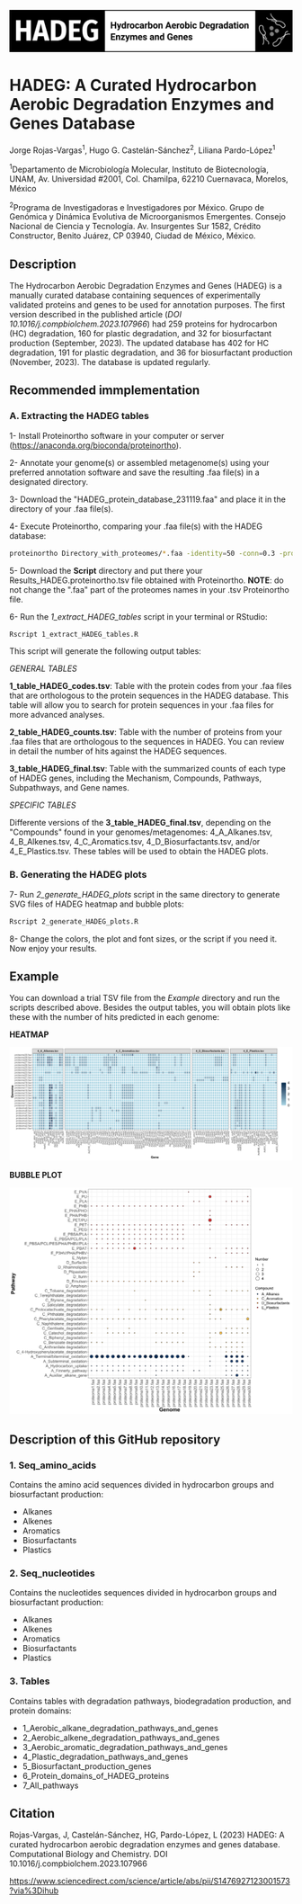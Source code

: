 ![HADEG](./logo_HADEG.png) 

# HADEG: A Curated Hydrocarbon Aerobic Degradation Enzymes and Genes Database

Jorge Rojas-Vargas<sup>1</sup>, Hugo G. Castelán-Sánchez<sup>2</sup>, Liliana Pardo-López<sup>1</sup>

<sup>1</sup>Departamento de Microbiología Molecular, Instituto de Biotecnología, UNAM, Av. Universidad #2001, Col. Chamilpa, 62210 Cuernavaca, Morelos, México

<sup>2</sup>Programa de Investigadoras e Investigadores por México. Grupo de Genómica y Dinámica Evolutiva de Microorganismos Emergentes. Consejo Nacional de Ciencia y Tecnología. Av. Insurgentes Sur 1582, Crédito Constructor, Benito Juárez, CP 03940, Ciudad de México, México.

## Description

The Hydrocarbon Aerobic Degradation Enzymes and Genes (HADEG) is a manually curated database containing sequences of experimentally validated proteins and genes to be used for annotation purposes. The first version described in the published article (*DOI 10.1016/j.compbiolchem.2023.107966*) had 259 proteins for hydrocarbon (HC) degradation, 160 for plastic degradation, and 32 for biosurfactant production (September, 2023). The updated database has 402 for HC degradation, 191 for plastic degradation, and 36 for biosurfactant production (November, 2023). The database is updated regularly.

## Recommended immplementation


### A. Extracting the HADEG tables

1- Install Proteinortho software in your computer or server (https://anaconda.org/bioconda/proteinortho).

2- Annotate your genome(s) or assembled metagenome(s) using your preferred annotation software and save the resulting .faa file(s) in a designated directory.

3- Download the "HADEG_protein_database_231119.faa" and place it in the directory of your .faa file(s).

4- Execute Proteinortho, comparing your .faa file(s) with the HADEG database: 
```sh
proteinortho Directory_with_proteomes/*.faa -identity=50 -conn=0.3 -project=Results_HADEG
```
5- Download the **Script** directory and put there your Results_HADEG.proteinortho.tsv file obtained with Proteinortho. **NOTE**: do not change the ".faa" part of the proteomes names in your .tsv Proteinortho file.

6- Run the *1_extract_HADEG_tables* script in your terminal or RStudio:
```sh
Rscript 1_extract_HADEG_tables.R
```
This script will generate the following output tables:

*GENERAL TABLES*

**1_table_HADEG_codes.tsv**: Table with the protein codes from your .faa files that are orthologous to the protein sequences in the HADEG database. This table will allow you to search for protein sequences in your .faa files for more advanced analyses.

**2_table_HADEG_counts.tsv**: Table with the number of proteins from your .faa files that are orthologous to the sequences in HADEG. You can review in detail the number of hits against the HADEG sequences.

**3_table_HADEG_final.tsv**: Table with the summarized counts of each type of HADEG genes, including the Mechanism, Compounds, Pathways, Subpathways, and Gene names.


*SPECIFIC TABLES*

Differente versions of the **3_table_HADEG_final.tsv**, depending on the "Compounds" found in your genomes/metagenomes: 4_A_Alkanes.tsv, 4_B_Alkenes.tsv, 4_C_Aromatics.tsv, 4_D_Biosurfactants.tsv, and/or 4_E_Plastics.tsv. These tables will be used to obtain the HADEG plots.


### B. Generating the HADEG plots

7- Run *2_generate_HADEG_plots* script in the same directory to generate SVG files of HADEG heatmap and bubble plots:
```sh
Rscript 2_generate_HADEG_plots.R
```
8- Change the colors, the plot and font sizes, or the script if you need it. Now enjoy your results.

## Example

You can download a trial TSV file from the *Example* directory and run the scripts described above. Besides the output tables, you will obtain plots like these with the number of hits predicted in each genome:

**HEATMAP**

![HADEG](./Heatmap_Genes_HADEG.png) 

**BUBBLE PLOT**

![HADEG](./Bubbles_Genes_HADEG.png) 

## Description of this GitHub repository

### 1. Seq_amino_acids

Contains the amino acid sequences divided in hydrocarbon groups and biosurfactant production:

- Alkanes
- Alkenes
- Aromatics
- Biosurfactants
- Plastics

### 2. Seq_nucleotides

Contains the nucleotides sequences divided in hydrocarbon groups and biosurfactant production:

- Alkanes
- Alkenes
- Aromatics
- Biosurfactants
- Plastics

### 3. Tables

Contains tables with degradation pathways, biodegradation production, and protein domains:

- 1_Aerobic_alkane_degradation_pathways_and_genes
- 2_Aerobic_alkene_degradation_pathways_and_genes
- 3_Aerobic_aromatic_degradation_pathways_and_genes
- 4_Plastic_degradation_pathways_and_genes
- 5_Biosurfactant_production_genes
- 6_Protein_domains_of_HADEG_proteins
- 7_All_pathways


## Citation

Rojas-Vargas, J, Castelán-Sánchez, HG, Pardo-López, L (2023) HADEG: A curated hydrocarbon aerobic degradation enzymes and genes database. Computational Biology and Chemistry. DOI 10.1016/j.compbiolchem.2023.107966

https://www.sciencedirect.com/science/article/abs/pii/S1476927123001573?via%3Dihub
